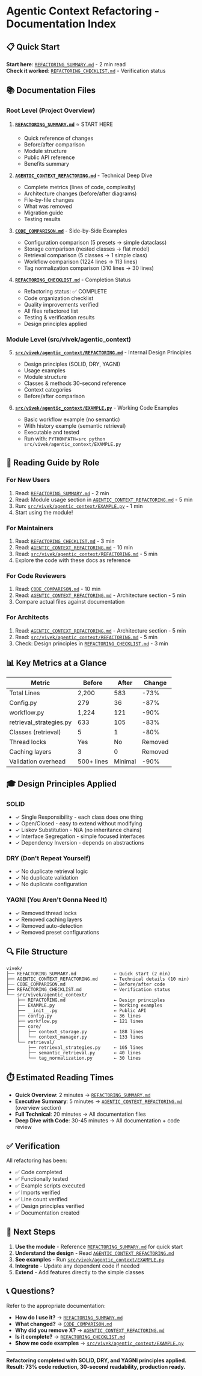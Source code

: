 # Agentic Context Refactoring - Documentation Index

## 📋 Quick Start

**Start here**: [`REFACTORING_SUMMARY.md`](REFACTORING_SUMMARY.md) - 2 min read  
**Check it worked**: [`REFACTORING_CHECKLIST.md`](REFACTORING_CHECKLIST.md) - Verification status  

## 📚 Documentation Files

### Root Level (Project Overview)
1. **[`REFACTORING_SUMMARY.md`](REFACTORING_SUMMARY.md)** ⭐ START HERE
   - Quick reference of changes
   - Before/after comparison
   - Module structure
   - Public API reference
   - Benefits summary

2. **[`AGENTIC_CONTEXT_REFACTORING.md`](AGENTIC_CONTEXT_REFACTORING.md)** - Technical Deep Dive
   - Complete metrics (lines of code, complexity)
   - Architecture changes (before/after diagrams)
   - File-by-file changes
   - What was removed
   - Migration guide
   - Testing results

3. **[`CODE_COMPARISON.md`](CODE_COMPARISON.md)** - Side-by-Side Examples
   - Configuration comparison (5 presets → simple dataclass)
   - Storage comparison (nested classes → flat model)
   - Retrieval comparison (5 classes → 1 simple class)
   - Workflow comparison (1224 lines → 113 lines)
   - Tag normalization comparison (310 lines → 30 lines)

4. **[`REFACTORING_CHECKLIST.md`](REFACTORING_CHECKLIST.md)** - Completion Status
   - Refactoring status: ✅ COMPLETE
   - Code organization checklist
   - Quality improvements verified
   - All files refactored list
   - Testing & verification results
   - Design principles applied

### Module Level (src/vivek/agentic_context)

5. **[`src/vivek/agentic_context/REFACTORING.md`](src/vivek/agentic_context/REFACTORING.md)** - Internal Design Principles
   - Design principles (SOLID, DRY, YAGNI)
   - Usage examples
   - Module structure
   - Classes & methods 30-second reference
   - Context categories
   - Before/after comparison

6. **[`src/vivek/agentic_context/EXAMPLE.py`](src/vivek/agentic_context/EXAMPLE.py)** - Working Code Examples
   - Basic workflow example (no semantic)
   - With history example (semantic retrieval)
   - Executable and tested
   - Run with: `PYTHONPATH=src python src/vivek/agentic_context/EXAMPLE.py`

## 🎯 Reading Guide by Role

### For New Users
1. Read: [`REFACTORING_SUMMARY.md`](REFACTORING_SUMMARY.md) - 2 min
2. Read: Module usage section in [`AGENTIC_CONTEXT_REFACTORING.md`](AGENTIC_CONTEXT_REFACTORING.md) - 5 min
3. Run: [`src/vivek/agentic_context/EXAMPLE.py`](src/vivek/agentic_context/EXAMPLE.py) - 1 min
4. Start using the module!

### For Maintainers
1. Read: [`REFACTORING_CHECKLIST.md`](REFACTORING_CHECKLIST.md) - 3 min
2. Read: [`AGENTIC_CONTEXT_REFACTORING.md`](AGENTIC_CONTEXT_REFACTORING.md) - 10 min
3. Read: [`src/vivek/agentic_context/REFACTORING.md`](src/vivek/agentic_context/REFACTORING.md) - 5 min
4. Explore the code with these docs as reference

### For Code Reviewers
1. Read: [`CODE_COMPARISON.md`](CODE_COMPARISON.md) - 10 min
2. Read: [`AGENTIC_CONTEXT_REFACTORING.md`](AGENTIC_CONTEXT_REFACTORING.md) - Architecture section - 5 min
3. Compare actual files against documentation

### For Architects
1. Read: [`AGENTIC_CONTEXT_REFACTORING.md`](AGENTIC_CONTEXT_REFACTORING.md) - Architecture section - 5 min
2. Read: [`src/vivek/agentic_context/REFACTORING.md`](src/vivek/agentic_context/REFACTORING.md) - 5 min
3. Check: Design principles in [`REFACTORING_CHECKLIST.md`](REFACTORING_CHECKLIST.md) - 3 min

## 📊 Key Metrics at a Glance

| Metric | Before | After | Change |
|--------|--------|-------|--------|
| Total Lines | 2,200 | 583 | -73% |
| Config.py | 279 | 36 | -87% |
| workflow.py | 1,224 | 121 | -90% |
| retrieval_strategies.py | 633 | 105 | -83% |
| Classes (retrieval) | 5 | 1 | -80% |
| Thread locks | Yes | No | Removed |
| Caching layers | 3 | 0 | Removed |
| Validation overhead | 500+ lines | Minimal | -90% |

## 🎓 Design Principles Applied

### SOLID
- ✓ Single Responsibility - each class does one thing
- ✓ Open/Closed - easy to extend without modifying
- ✓ Liskov Substitution - N/A (no inheritance chains)
- ✓ Interface Segregation - simple focused interfaces
- ✓ Dependency Inversion - depends on abstractions

### DRY (Don't Repeat Yourself)
- ✓ No duplicate retrieval logic
- ✓ No duplicate validation
- ✓ No duplicate configuration

### YAGNI (You Aren't Gonna Need It)
- ✓ Removed thread locks
- ✓ Removed caching layers
- ✓ Removed auto-detection
- ✓ Removed preset configurations

## 🔍 File Structure

```
vivek/
├── REFACTORING_SUMMARY.md              ← Quick start (2 min)
├── AGENTIC_CONTEXT_REFACTORING.md      ← Technical details (10 min)
├── CODE_COMPARISON.md                  ← Before/after code
├── REFACTORING_CHECKLIST.md            ← Verification status
└── src/vivek/agentic_context/
    ├── REFACTORING.md                  ← Design principles
    ├── EXAMPLE.py                      ← Working examples
    ├── __init__.py                     ← Public API
    ├── config.py                       ← 36 lines
    ├── workflow.py                     ← 121 lines
    ├── core/
    │   ├── context_storage.py          ← 188 lines
    │   └── context_manager.py          ← 133 lines
    └── retrieval/
        ├── retrieval_strategies.py     ← 105 lines
        ├── semantic_retrieval.py       ← 40 lines
        └── tag_normalization.py        ← 30 lines
```

## ⏱️ Estimated Reading Times

- **Quick Overview**: 2 minutes → [`REFACTORING_SUMMARY.md`](REFACTORING_SUMMARY.md)
- **Executive Summary**: 5 minutes → [`AGENTIC_CONTEXT_REFACTORING.md`](AGENTIC_CONTEXT_REFACTORING.md) (overview section)
- **Full Technical**: 20 minutes → All documentation files
- **Deep Dive with Code**: 30-45 minutes → All documentation + code review

## ✅ Verification

All refactoring has been:
- ✅ Code completed
- ✅ Functionally tested
- ✅ Example scripts executed
- ✅ Imports verified
- ✅ Line count verified
- ✅ Design principles verified
- ✅ Documentation created

## 🚀 Next Steps

1. **Use the module** - Reference [`REFACTORING_SUMMARY.md`](REFACTORING_SUMMARY.md) for quick start
2. **Understand the design** - Read [`AGENTIC_CONTEXT_REFACTORING.md`](AGENTIC_CONTEXT_REFACTORING.md)
3. **See examples** - Run [`src/vivek/agentic_context/EXAMPLE.py`](src/vivek/agentic_context/EXAMPLE.py)
4. **Integrate** - Update any dependent code if needed
5. **Extend** - Add features directly to the simple classes

## 📞 Questions?

Refer to the appropriate documentation:
- **How do I use it?** → [`REFACTORING_SUMMARY.md`](REFACTORING_SUMMARY.md)
- **What changed?** → [`CODE_COMPARISON.md`](CODE_COMPARISON.md)
- **Why did you remove X?** → [`AGENTIC_CONTEXT_REFACTORING.md`](AGENTIC_CONTEXT_REFACTORING.md)
- **Is it complete?** → [`REFACTORING_CHECKLIST.md`](REFACTORING_CHECKLIST.md)
- **Show me code examples** → [`src/vivek/agentic_context/EXAMPLE.py`](src/vivek/agentic_context/EXAMPLE.py)

---

**Refactoring completed with SOLID, DRY, and YAGNI principles applied.**  
**Result: 73% code reduction, 30-second readability, production ready.**

